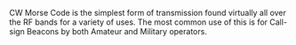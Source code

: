 CW Morse Code is the simplest form of transmission found virtually all over the RF bands for a variety of uses. The most common use of this is for Call-sign Beacons by both Amateur and Military operators.